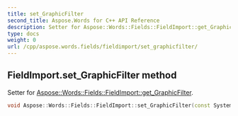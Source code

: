 ```yaml
---
title: set_GraphicFilter
second_title: Aspose.Words for C++ API Reference
description: Setter for Aspose::Words::Fields::FieldImport::get_GraphicFilter. 
type: docs
weight: 0
url: /cpp/aspose.words.fields/fieldimport/set_graphicfilter/
---
```

## FieldImport.set_GraphicFilter method


Setter for [Aspose::Words::Fields::FieldImport::get_GraphicFilter](./get_graphicfilter/).

```cpp
void Aspose::Words::Fields::FieldImport::set_GraphicFilter(const System::String &value)
```

